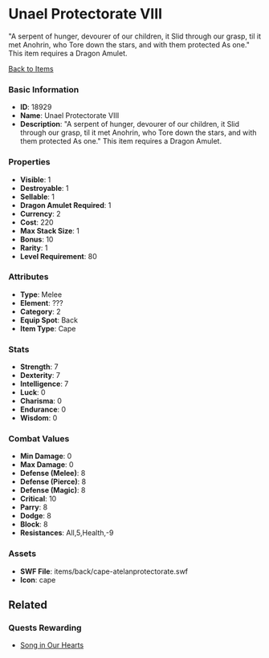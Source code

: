 # Unael Protectorate VIII

"A serpent of hunger, devourer of our children, it
Slid through our grasp, til it met Anohrin, who
Tore down the stars, and with them protected
As one." This item requires a Dragon Amulet.

[Back to Items](../items.md)

### Basic Information

- **ID**: 18929
- **Name**: Unael Protectorate VIII
- **Description**: &quot;A serpent of hunger, devourer of our children, it
Slid through our grasp, til it met Anohrin, who
Tore down the stars, and with them protected
As one.&quot; This item requires a Dragon Amulet.

### Properties

- **Visible**: 1
- **Destroyable**: 1
- **Sellable**: 1
- **Dragon Amulet Required**: 1
- **Currency**: 2
- **Cost**: 220
- **Max Stack Size**: 1
- **Bonus**: 10
- **Rarity**: 1
- **Level Requirement**: 80

### Attributes

- **Type**: Melee
- **Element**: ???
- **Category**: 2
- **Equip Spot**: Back
- **Item Type**: Cape

### Stats

- **Strength**: 7
- **Dexterity**: 7
- **Intelligence**: 7
- **Luck**: 0
- **Charisma**: 0
- **Endurance**: 0
- **Wisdom**: 0

### Combat Values

- **Min Damage**: 0
- **Max Damage**: 0
- **Defense (Melee)**: 8
- **Defense (Pierce)**: 8
- **Defense (Magic)**: 8
- **Critical**: 10
- **Parry**: 8
- **Dodge**: 8
- **Block**: 8
- **Resistances**: All,5,Health,-9

### Assets

- **SWF File**: items/back/cape-atelanprotectorate.swf
- **Icon**: cape

## Related

### Quests Rewarding

- [Song in Our Hearts](../quests/1633-song-in-our-hearts.md)

